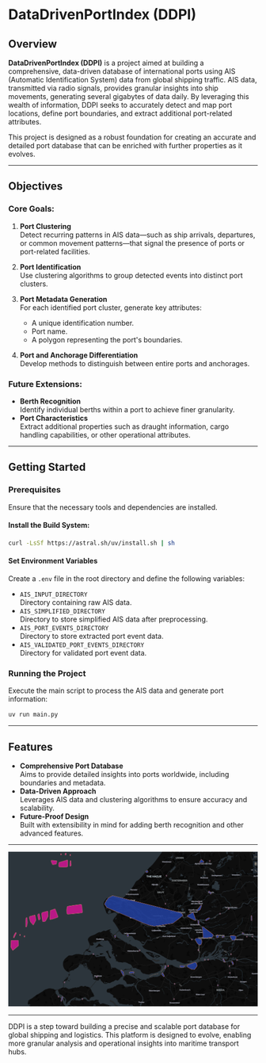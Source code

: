 # DataDrivenPortIndex (DDPI)

## Overview

**DataDrivenPortIndex (DDPI)** is a project aimed at building a comprehensive, data-driven database of international ports using AIS (Automatic Identification System) data from global shipping traffic. AIS data, transmitted via radio signals, provides granular insights into ship movements, generating several gigabytes of data daily. By leveraging this wealth of information, DDPI seeks to accurately detect and map port locations, define port boundaries, and extract additional port-related attributes.

This project is designed as a robust foundation for creating an accurate and detailed port database that can be enriched with further properties as it evolves.

---

## Objectives

### Core Goals:
1. **Port Clustering**  
   Detect recurring patterns in AIS data—such as ship arrivals, departures, or common movement patterns—that signal the presence of ports or port-related facilities.

2. **Port Identification**  
   Use clustering algorithms to group detected events into distinct port clusters.

3. **Port Metadata Generation**  
   For each identified port cluster, generate key attributes:
   - A unique identification number.
   - Port name.
   - A polygon representing the port's boundaries.

4. **Port and Anchorage Differentiation**  
   Develop methods to distinguish between entire ports and anchorages.

### Future Extensions:
- **Berth Recognition**  
  Identify individual berths within a port to achieve finer granularity.
- **Port Characteristics**  
  Extract additional properties such as draught information, cargo handling capabilities, or other operational attributes.

---

## Getting Started

### Prerequisites
Ensure that the necessary tools and dependencies are installed.

#### Install the Build System:
```bash
curl -LsSf https://astral.sh/uv/install.sh | sh
```

#### Set Environment Variables
Create a `.env` file in the root directory and define the following variables:

- `AIS_INPUT_DIRECTORY`  
  Directory containing raw AIS data.
- `AIS_SIMPLIFIED_DIRECTORY`  
  Directory to store simplified AIS data after preprocessing.
- `AIS_PORT_EVENTS_DIRECTORY`  
  Directory to store extracted port event data.
- `AIS_VALIDATED_PORT_EVENTS_DIRECTORY`  
  Directory for validated port event data.

### Running the Project
Execute the main script to process the AIS data and generate port information:

```bash
uv run main.py
```

---

## Features

- **Comprehensive Port Database**  
  Aims to provide detailed insights into ports worldwide, including boundaries and metadata.
- **Data-Driven Approach**  
  Leverages AIS data and clustering algorithms to ensure accuracy and scalability.
- **Future-Proof Design**  
  Built with extensibility in mind for adding berth recognition and other advanced features.

---

![DDPI](static/images/ddpi.png)

---

DDPI is a step toward building a precise and scalable port database for global shipping and logistics. This platform is designed to evolve, enabling more granular analysis and operational insights into maritime transport hubs.
